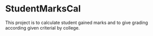 # StudentMarksCal
This project is to calculate student gained marks and to give grading according given criterial by college. 
